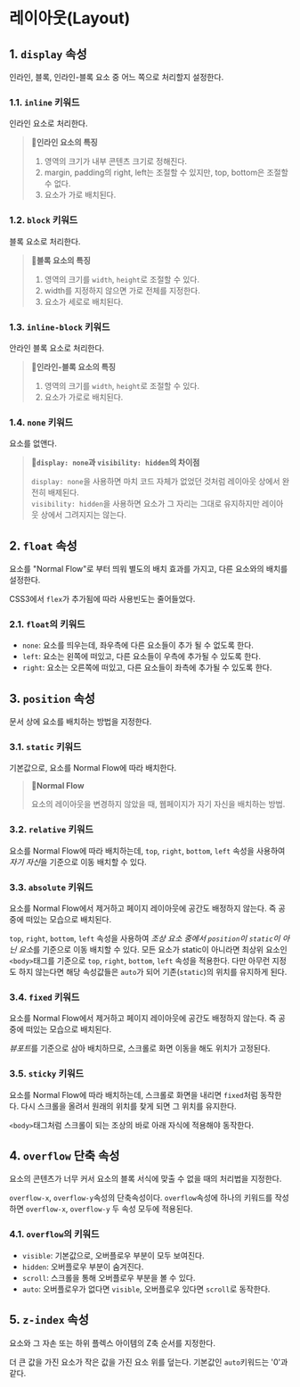 # 레이아웃(Layout)

## 1. `display` 속성

인라인, 블록, 인라인-블록 요소 중 어느 쪽으로 처리할지 설정한다.

### 1.1. `inline` 키워드

인라인 요소로 처리한다.

> **📌인라인 요소의 특징**
>
> 1. 영역의 크기가 내부 콘텐츠 크기로 정해진다.
> 2. margin, padding의 right, left는 조절할 수 있지만, top, bottom은 조절할 수 없다.
> 3. 요소가 가로 배치된다.

### 1.2. `block` 키워드

블록 요소로 처리한다.

> **📌블록 요소의 특징**
>
> 1. 영역의 크기를 `width`, `height`로 조절할 수 있다.
> 2. width를 지정하지 않으면 가로 전체를 지정한다.
> 3. 요소가 세로로 배치된다.

### 1.3. `inline-block` 키워드

안라인 블록 요소로 처리한다.

> **📌인라인-블록 요소의 특징**
>
> 1. 영역의 크기를 `width`, `height`로 조절할 수 있다.
> 2. 요소가 가로로 배치된다.

### 1.4. `none` 키워드

요소를 없앤다.

> **📌`display: none`과 `visibility: hidden`의 차이점**
>
> `display: none`을 사용하면 마치 코드 자체가 없었던 것처럼 레이아웃 상에서 완전히 배제된다.  
> `visibility: hidden`을 사용하면 요소가 그 자리는 그대로 유지하지만 레이아웃 상에서 그려지지는 않는다.

## 2. `float` 속성

요소를 "Normal Flow"로 부터 띄워 별도의 배치 효과를 가지고, 다른 요소와의 배치를 설정한다.

CSS3에서 `flex`가 추가됨에 따라 사용빈도는 줄어들었다.

### 2.1. `float`의 키워드

- `none`: 요소를 띄우는데, 좌우측에 다른 요소들이 추가 될 수 없도록 한다.
- `left`: 요소는 왼쪽에 떠있고, 다른 요소들이 우측에 추가될 수 있도록 한다.
- `right`: 요소는 오른쪽에 떠있고, 다른 요소들이 좌측에 추가될 수 있도록 한다.

## 3. `position` 속성

문서 상에 요소를 배치하는 방법을 지정한다.

### 3.1. `static` 키워드

기본값으로, 요소를 Normal Flow에 따라 배치한다.

> **📌Normal Flow**
>
> 요소의 레이아웃을 변경하지 않았을 때, 웹페이지가 자기 자신을 배치하는 방법.

### 3.2. `relative` 키워드

요소를 Normal Flow에 따라 배치하는데, `top`, `right`, `bottom`, `left` 속성을 사용하여 *자기 자신*을 기준으로 이동 배치할 수 있다.

### 3.3. `absolute` 키워드

요소를 Normal Flow에서 제거하고 페이지 레이아웃에 공간도 배정하지 않는다. 즉 공중에 떠있는 모습으로 배치된다.

`top`, `right`, `bottom`, `left` 속성을 사용하여 *조상 요소 중에서 `position`이 `static`이 아닌 요소*를 기준으로 이동 배치할 수 있다. 모든 요소가 static이 아니라면 최상위 요소인 `<body>`태그를 기준으로 `top`, `right`, `bottom`, `left` 속성을 적용한다. 다만 아무런 지정도 하지 않는다면 해당 속성값들은 `auto`가 되어 기존(`static`)의 위치를 유지하게 된다.

### 3.4. `fixed` 키워드

요소를 Normal Flow에서 제거하고 페이지 레이아웃에 공간도 배정하지 않는다. 즉 공중에 떠있는 모습으로 배치된다.

*뷰포트*를 기준으로 삼아 배치하므로, 스크롤로 화면 이동을 해도 위치가 고정된다.

### 3.5. `sticky` 키워드

요소를 Normal Flow에 따라 배치하는데, 스크롤로 화면을 내리면 `fixed`처럼 동작한다. 다시 스크롤을 올려서 원래의 위치를 찾게 되면 그 위치를 유지한다.

`<body>`태그처럼 스크롤이 되는 조상의 바로 아래 자식에 적용해야 동작한다.

## 4. `overflow` 단축 속성

요소의 콘텐츠가 너무 커서 요소의 블록 서식에 맞출 수 없을 때의 처리법을 지정한다.

`overflow-x`, `overflow-y`속성의 단축속성이다. `overflow`속성에 하나의 키워드를 작성하면 `overflow-x`, `overflow-y` 두 속성 모두에 적용된다.

### 4.1. `overflow`의 키워드

- `visible`: 기본값으로, 오버플로우 부분이 모두 보여진다.
- `hidden`: 오버플로우 부분이 숨겨진다.
- `scroll`: 스크롤을 통해 오버플로우 부분을 볼 수 있다.
- `auto`: 오버플로우가 없다면 `visible`, 오버플로우 있다면 `scroll`로 동작한다.

## 5. `z-index` 속성

요소와 그 자손 또는 하위 플렉스 아이템의 Z축 순서를 지정한다.

더 큰 값을 가진 요소가 작은 값을 가진 요소 위를 덮는다. 기본값인 `auto`키워드는 '0'과 같다.
